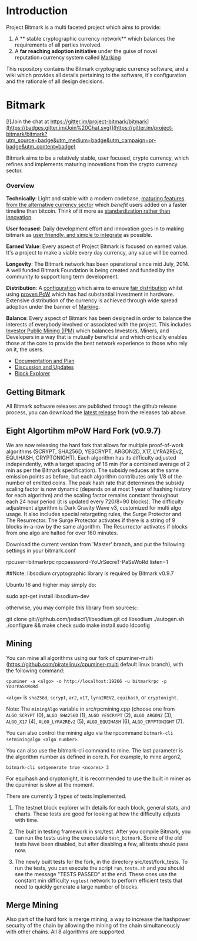 # Introduction

Project Bitmark is a multi faceted project which aims to provide:

1. A ** stable cryptographic currency network** which balances the requirements of all parties involved.
2. A **far reaching adoption initiative** under the guise of novel reputation+currency system called [Marking](https://github.com/project-bitmark/marking/wiki)

This repository contains the Bitmark cryptograpic currency software, and a wiki which provides all details pertaining to the software, it's configuration and the rationale of all design decisions.

# Bitmark

[![Join the chat at https://gitter.im/project-bitmark/bitmark](https://badges.gitter.im/Join%20Chat.svg)](https://gitter.im/project-bitmark/bitmark?utm_source=badge&utm_medium=badge&utm_campaign=pr-badge&utm_content=badge)

Bitmark aims to be a relatively stable, user focused, crypto currency, which refines and implements maturing innovations from the crypto currency sector.

### Overview
**Technically**: Light and stable with a modern codebase, [maturing features from the alternative currency sector](https://github.com/project-bitmark/bitmark/wiki#maturing-innovations) which *benefit* users added on a faster timeline than bitcoin. Think of it more as [standardization rather than innovation](https://github.com/project-bitmark/bitmark/wiki#relatively-stable).

**User focused**: Daily development effort and innovation goes in to making bitmark as [user friendly, and simple to integrate](https://github.com/project-bitmark/bitmark/wiki#user-focused) as possible.

**Earned Value**: Every aspect of Project Bitmark is focused on earned value. It's a project to make a viable every day currency, any value will be earned. 

**Longevity**: The Bitmark network has been operational since mid July, 2014. A well funded Bitmark Foundation is being created and funded by the community to support long term development. 

**Distribution**: A [configuration](https://github.com/project-bitmark/bitmark/wiki#block-chain-parameters) which aims to ensure [fair distribution](https://github.com/project-bitmark/bitmark/wiki/Currency#supply-and-distribution) whilst using [proven PoW](https://github.com/project-bitmark/bitmark/wiki#proof-of-work) which has had substantial investment in hardware. Extensive distribution of the currency is achieved through wide spread adoption under the banner of [Marking](https://github.com/project-bitmark/marking/wiki).

**Balance**: Every aspect of Bitmark has been designed in order to balance the interests of everybody involved or associated with the project. This includes [Investor Public Mining (IPM)](https://github.com/project-bitmark/bitmark/wiki/IPM-Pool) which balances Investors, Miners, and Developers in a way that is mutually beneficial and which critically enables those at the core to provide the best network experience to those who rely on it, the users.

* [Documentation and Plan](https://github.com/project-bitmark/bitmark/wiki)
* [Discussion and Updates](https://bitcointalk.org/index.php?topic=660544.0)
* [Block Explorer](http://explorer.bitmark.co)

## Getting Bitmark

All Bitmark software releases are published through the github release process, you can download the [latest release](https://github.com/project-bitmark/bitmark/releases) from the releases tab above.

## Eight Algortihm mPoW Hard Fork (v0.9.7)

We are now releasing the hard fork that allows for multiple proof-of-work algorithms (SCRYPT, SHA256D, YESCRYPT, ARGON2D, X17, LYRA2REv2, EQUIHASH, CRYPTONIGHT). Each algorithm has its difficulty adjusted independently, with a target spacing of 16 min (for a combined average of  2 min as per the Bitmark specification). 
The subsidy reduces at the same emission points as before, but each algorithm contributes only 1/8 of the number of emitted coins. The peak hash rate that determines the subsidy scaling factor is now dynamic (depends on at most 1 year of hashing history for each algorithm) and the scaling factor remains constant throughout each 24 hour period (it is updated every 720/8=90 blocks). 
The difficulty adjustment algorithm is Dark Gravity Wave v3, customized for multi algo usage. It also includes special retargeting rules, the Surge Protector and The Resurrector. The Surge Protector activates if there is a string of 9 blocks in-a-row by the same algorithm. The Resurrector activates if blocks from one algo are halted for over 160 minutes.

Download the current version from 'Master' branch, and put the following settings in your bitmark.conf

rpcuser=bitmarkrpc
rpcpassword=YoUrSecreT-PaSsWoRd
listen=1


##Note: libsodium cryptographic library is required by Bitmark v0.9.7

Ubuntu 16 and higher may simply do:

 sudo apt-get install libsodium-dev

otherwise, you may compile this library from sources::

 git clone git://github.com/jedisct1/libsodium.git
 cd libsodium
 ./autogen.sh
 ./configure && make check
 sudo make install
 sudo ldconfig


## Mining
You can mine all algorithms using our fork of cpuminer-multi (https://github.com/piratelinux/cpuminer-multi default linux branch), with the following command:

`cpuminer -a <algo> -o http://localhost:19266 -u bitmarkrpc -p YoUrPaSsWoRd`

`<algo>` is `sha256d`, `scrypt`, `ar2`, `x17`, `lyra2REV2`, `equihash`, or `cryptonight`.

Note: The `miningAlgo` variable in src/rpcmining.cpp (choose one from `ALGO_SCRYPT` (0), `ALGO_SHA256D` (1), `ALGO_YESCRYPT` (2), `ALGO_ARGON2` (3), `ALGO_X17` (4), `ALGO_LYRA2REv2` (5), `ALGO_EQUIHASH` (6), `ALGO_CRYPTONIGHT` (7).
      
You can also control the mining algo via the rpcommand `bitmark-cli setminingalgo <algo number>`.

You can also use the bitmark-cli command to mine. The last parameter is the algorithm number as defined in core.h. For example, to mine argon2,

`bitmark-cli setgenerate true <ncores> 3`

For equihash and cryptonight, it is recommended to use the built in miner as the cpuminer is slow at the moment.

There are currently 3 types of tests implemented.

1) The testnet block explorer with details for each block, general stats, and charts. These tests are good for looking at how the difficulty adjusts with time.

2) The built in testing framework in src/test. After you compile Bitmark, you can run the tests using the executable `test_bitmark`. Some of the old tests have been disabled, but after disabling a few, all tests should pass now.

3) The newly built tests for the fork, in the directory src/test/fork_tests. To run the tests, you can execute the script `run_tests.sh` and you should see the message "TESTS PASSED" at the end. These ones use the constant min difficulty `regtest` network to perform efficient tests that need to quickly generate a large number of blocks.

## Merge Mining

Also part of the hard fork is merge mining, a way to increase the hashpower security of the chain by allowing the mining of the chain simultaneously with other chains. All 8 algorithms are supported.
